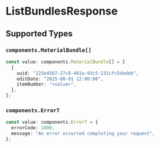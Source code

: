 # ListBundlesResponse


## Supported Types

### `components.MaterialBundle[]`

```typescript
const value: components.MaterialBundle[] = [
  {
    uuid: "123e4567-27c8-401a-93c5-231cfc5dadeb",
    editDate: "2025-08-01 12:00:00",
    itemNumber: "<value>",
  },
];
```

### `components.ErrorT`

```typescript
const value: components.ErrorT = {
  errorCode: 1000,
  message: "An error occurred completing your request",
};
```

